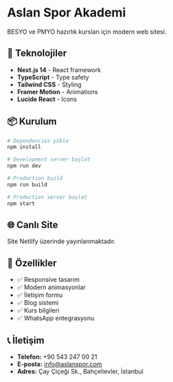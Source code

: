 # Aslan Spor Akademi

BESYO ve PMYO hazırlık kursları için modern web sitesi.

## 🚀 Teknolojiler

- **Next.js 14** - React framework
- **TypeScript** - Type safety
- **Tailwind CSS** - Styling
- **Framer Motion** - Animations
- **Lucide React** - Icons

## 📦 Kurulum

```bash
# Dependencies yükle
npm install

# Development server başlat
npm run dev

# Production build
npm run build

# Production server başlat
npm start
```

## 🌐 Canlı Site

Site Netlify üzerinde yayınlanmaktadır.

## 📱 Özellikler

- ✅ Responsive tasarım
- ✅ Modern animasyonlar
- ✅ İletişim formu
- ✅ Blog sistemi
- ✅ Kurs bilgileri
- ✅ WhatsApp entegrasyonu

## 📞 İletişim

- **Telefon:** +90 543 247 00 21
- **E-posta:** info@aslanspor.com
- **Adres:** Çay Çiçeği Sk., Bahçelievler, İstanbul